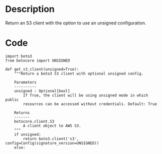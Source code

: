 # Description
Return an S3 client with the option to use an unsigned configuration.

# Code
```
import boto3
from botocore import UNSIGNED

def get_s3_client(unsigned=True):
    """Return a boto3 S3 client with optional unsigned config.

    Parameters
    ----------
    unsigned : Optional[bool]
        If True, the client will be using unsigned mode in which public
        resources can be accessed without credentials. Default: True

    Returns
    -------
    botocore.client.S3
        A client object to AWS S3.
    """
    if unsigned:
        return boto3.client('s3', config=Config(signature_version=UNSIGNED))
    else:

```
